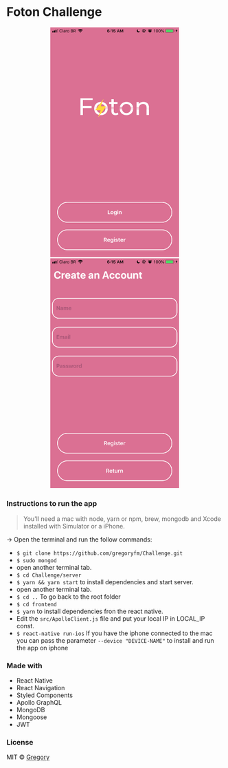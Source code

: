 # Foton Challenge

<p align="center" margin="35">
  <img 
       width="300"
       src="https://raw.githubusercontent.com/gregoryfm/Challenge/master/prints/IMG_4085.PNG" />
  <img 
       width="300"
       src="https://raw.githubusercontent.com/gregoryfm/Challenge/master/prints/IMG_4086.PNG" />
</p>

### Instructions to run the app
> You'll need a mac with node, yarn or npm, brew, mongodb and Xcode installed with Simulator or a iPhone.

-> Open the terminal and run the follow commands:
- `$ git clone https://github.com/gregoryfm/Challenge.git`
- `$ sudo mongod`
-  open another terminal tab.
- `$ cd Challenge/server`
- `$ yarn && yarn start` to install dependencies and start server.
-  open another terminal tab.
- `$ cd ..` To go back to the root folder
- `$ cd frontend`
- `$ yarn` to install dependencies fron the react native.
- Edit the `src/ApolloClient.js` file and put your local IP in LOCAL_IP const.
- `$ react-native run-ios` If you have the iphone connected to the mac you can pass the parameter `--device "DEVICE-NAME"` to install and run the app on iphone

### Made with
- React Native
- React Navigation
- Styled Components
- Apollo GraphQL
- MongoDB
- Mongoose
- JWT

### License
MIT © [Gregory](https://github.com/gregoryfm)

